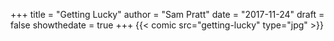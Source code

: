 +++
title = "Getting Lucky"
author = "Sam Pratt"
date = "2017-11-24"
draft = false
showthedate = true
+++
{{< comic src="getting-lucky" type="jpg" >}}